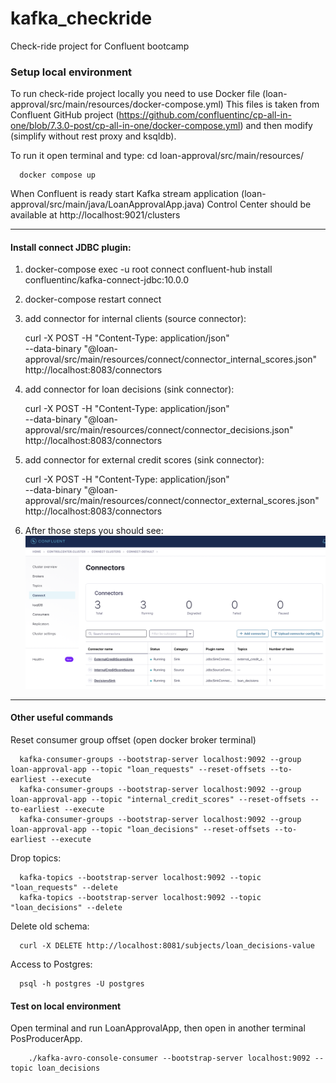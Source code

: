 # kafka_checkride
Check-ride project for Confluent bootcamp

### Setup local environment
To run check-ride project locally you need to use Docker file (loan-approval/src/main/resources/docker-compose.yml)
This files is taken from Confluent GitHub project (https://github.com/confluentinc/cp-all-in-one/blob/7.3.0-post/cp-all-in-one/docker-compose.yml) 
and then modify (simplify without rest proxy and ksqldb).

To run it open terminal and type: 
cd loan-approval/src/main/resources/

      docker compose up

When Confluent is ready start Kafka stream application (loan-approval/src/main/java/LoanApprovalApp.java)
Control Center should be available at http://localhost:9021/clusters

----

#### Install connect JDBC plugin:

1. docker-compose exec -u root connect confluent-hub install confluentinc/kafka-connect-jdbc:10.0.0
2. docker-compose restart connect
3. add connector for internal clients (source connector):
   

      curl -X POST -H "Content-Type: application/json" \
      --data-binary "@loan-approval/src/main/resources/connect/connector_internal_scores.json" \
      http://localhost:8083/connectors
4. add connector for loan decisions (sink connector):


      curl -X POST -H "Content-Type: application/json" \
      --data-binary "@loan-approval/src/main/resources/connect/connector_decisions.json" \
      http://localhost:8083/connectors
5. add connector for external credit scores (sink connector):


      curl -X POST -H "Content-Type: application/json" \
      --data-binary "@loan-approval/src/main/resources/connect/connector_external_scores.json" \
      http://localhost:8083/connectors

6. After those steps you should see:
![My Image](loan-approval/src/main/resources/images/Connect.png)
----

#### Other useful commands

Reset consumer group offset (open docker broker terminal)

      kafka-consumer-groups --bootstrap-server localhost:9092 --group loan-approval-app --topic "loan_requests" --reset-offsets --to-earliest --execute
      kafka-consumer-groups --bootstrap-server localhost:9092 --group loan-approval-app --topic "internal_credit_scores" --reset-offsets --to-earliest --execute
      kafka-consumer-groups --bootstrap-server localhost:9092 --group loan-approval-app --topic "loan_decisions" --reset-offsets --to-earliest --execute

Drop topics: 
      
      kafka-topics --bootstrap-server localhost:9092 --topic "loan_requests" --delete
      kafka-topics --bootstrap-server localhost:9092 --topic "loan_decisions" --delete

Delete old schema:

      curl -X DELETE http://localhost:8081/subjects/loan_decisions-value

Access to Postgres:
      
      psql -h postgres -U postgres

#### Test on local environment 
Open terminal and run LoanApprovalApp, then open in another terminal PosProducerApp.

        ./kafka-avro-console-consumer --bootstrap-server localhost:9092 --topic loan_decisions



